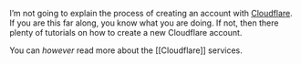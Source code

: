 I’m not going to explain the process of creating an account with [Cloudflare](www.cloudflare.com). If you are this far along, you know what you are doing. If not, then there plenty of tutorials on how to create a new Cloudflare account. 

You can *however* read more about the [[Cloudflare]] services. 